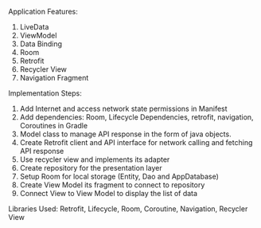 Application Features:
1.	LiveData
2.	ViewModel
3.	Data Binding
4.	Room
5.	Retrofit
6.	Recycler View
7.	Navigation Fragment


Implementation Steps:
1.	Add Internet and access network state permissions in Manifest
2.	Add dependencies: Room, Lifecycle Dependencies, retrofit, navigation, Coroutines in Gradle
3.	Model class to manage API response in the form of java objects.
4.	Create Retrofit client and API interface for network calling and fetching API response
5.	Use recycler view and implements its adapter
6.	Create repository for the presentation layer
7.	Setup Room for local storage (Entity, Dao and AppDatabase)
8.	Create View Model its fragment to connect to repository
9.	Connect View to View Model to display the list of data

Libraries Used:
Retrofit, Lifecycle, Room, Coroutine, Navigation, Recycler View
